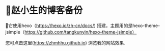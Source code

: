 # 赵小生的博客备份 

它使用hexo（https://hexo.io/zh-cn/docs/) 搭建，主题用的是hexo-theme-jsimple（https://github.com/tangkunyin/hexo-theme-jsimple）

您可点击这里(https://zhmhhu.github.io) 浏览我的网站效果.